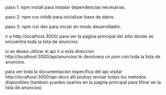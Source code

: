 paso 1: npm install para instalar dependencias necesarias.

paso 2: npm run initdb para inicializar base de datos.

paso 3: npm run dev para iniciar en modo desarrollador.

ir a http://localhost:3000/ para ver la pagina principal del sitio donde se encuentra toda la lista de anuncios.

si se desea utilizar el api ir a esta direccion http://localhost:3000/api/anuncios te devolvera un json con toda la lista de anuncios.

para ver toda la documentacion especifica del api visitar http://localhost:3000/api-docs alli podras revisar todos los metodos disponibles (tambien puedes usarlos en la pagina principal para filtrar en la lista de anuncios)
